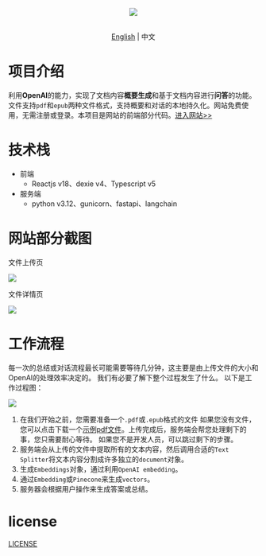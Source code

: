 <p align="center">
    <img src="https://hukepublicbucket.oss-cn-hangzhou.aliyuncs.com/readerguru/readerguru-logo.png" />
</p>
<p align="center">
    <br> <a href="README.md">English</a> | 中文</a>
</p>

# 项目介绍
利用**OpenAI**的能力，实现了文档内容**概要生成**和基于文档内容进行**问答**的功能。文件支持`pdf`和`epub`两种文件格式，支持概要和对话的本地持久化。网站免费使用，无需注册或登录。本项目是网站的前端部分代码。[进入网站>>](http://reader.guru/introduction)
# 技术栈
- 前端
    - Reactjs v18、dexie v4、Typescript v5
- 服务端
    - python v3.12、gunicorn、fastapi、langchain
# 网站部分截图
文件上传页

![](https://hukepublicbucket.oss-cn-hangzhou.aliyuncs.com/readerguru/readerguru-uploadpage.png)

文件详情页

![](https://hukepublicbucket.oss-cn-hangzhou.aliyuncs.com/readerguru/readerguru-detailpage.png)
# 工作流程
每一次的总结或对话流程最长可能需要等待几分钟，这主要是由上传文件的大小和OpenAI的处理效率决定的。 我们有必要了解下整个过程发生了什么。 以下是工作过程图：

![](https://hukepublicbucket.oss-cn-hangzhou.aliyuncs.com/readerguru/readerguru-flow.png)

1. 在我们开始之前，您需要准备一个`.pdf`或`.epub`格式的文件 如果您没有文件，您可以点击下载一个[示例pdf文件](https://hukepublicbucket.oss-cn-hangzhou.aliyuncs.com/readerguru/IntoThinAirBook.pdf)。上传完成后，服务端会帮您处理剩下的事，您只需要耐心等待。 如果您不是开发人员，可以跳过剩下的步骤。
2. 服务端会从上传的文件中提取所有的文本内容，然后调用合适的`Text Splitter`将文本内容分割成许多独立的`document`对象。
3. 生成`Embeddings`对象，通过利用`OpenAI embedding`。
4. 通过`Embedding`或`Pinecone`来生成`vectors`。
5. 服务器会根据用户操作来生成答案或总结。

# license

[LICENSE](./LICENSE)